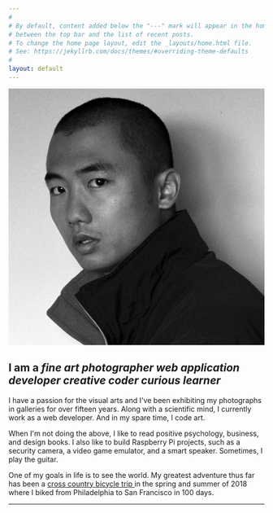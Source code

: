 ```yaml
---
#
# By default, content added below the "---" mark will appear in the home page
# between the top bar and the list of recent posts.
# To change the home page layout, edit the _layouts/home.html file.
# See: https://jekyllrb.com/docs/themes/#overriding-theme-defaults
#
layout: default
---
```

<div id="bio">
  <img src="/assets/photos/self.jpg" id="portrait" alt="Hiatt Zhao self portrait">

  <h2>I am a
    <em class="title">fine art photographer</em>
    <em class="title">web application developer</em>
    <em class="title">creative coder</em>
    <em class="title">curious learner</em>
  </h2>

  <p>I have a passion for the visual arts and I've been exhibiting my photographs in galleries for over fifteen years. Along with a scientific mind, I currently work as a web developer. And in my spare time, I code art.</p>

  <p>When I'm not doing the above, I like to read positive psychology, business, and design books. I also like to build Raspberry Pi projects, such as a security camera, a video game emulator, and a smart speaker. Sometimes, I play the guitar.</p>

  <p>One of my goals in life is to see the world. My greatest adventure thus far has been a <a class="page-link" href="https://hiattzhao.blogspot.com" target="_blank">cross country bicycle trip <i class="fa fa-external-link"></i></a> in the spring and summer of 2018 where I biked from Philadelphia to San Francisco in 100 days.</p>

  <hr>
  
  <div class="social_icons">
    <a href="mailto:hiattzhao@gmail.com" target="_blank"><i class="fa fa-envelope-square fa-lg"
                aria-hidden="true"></i></a>
    <a href="https://www.facebook.com/hiattzhao" target="_blank"><i class="fa fa-facebook-square fa-lg"
          aria-hidden="true"></i></a>
    <a href="https://twitter.com/hiattzhao" target="_blank"><i class="fa fa-twitter-square fa-lg" aria-hidden="true"></i></a>
    <a href="https://www.instagram.com/hiattzhao/" target="_blank"><i class="fa fa-instagram fa-lg"
          aria-hidden="true"></i></a>
    <a href="https://www.linkedin.com/in/hiattzhao" target="_blank"><i class="fa fa-linkedin-square fa-lg"
          aria-hidden="true"></i></a>
    <a href="https://github.com/hiattzhao" target="_blank"><i class="fa fa-github-square fa-lg"
          aria-hidden="true"></i></a>
    <a href="https://vimeo.com/hiattzhao/" target="_blank"><i class="fa fa-vimeo-square fa-lg"
          aria-hidden="true"></i></a>
  </div>
</div>
<script src="https://ajax.googleapis.com/ajax/libs/jquery/2.1.1/jquery.min.js"></script>
<script>
$(document).ready(function(){
  var titles = $(".title");
  var titleIndex = 0;
  function showNextTitle() {
    titles.eq(titleIndex % titles.length)
        .fadeIn(2000)
        .delay(1000)
        .fadeOut(2000, showNextTitle);
    titleIndex++;
  }
  showNextTitle();
});

</script>